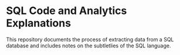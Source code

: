 # SQL Code and Analytics Explanations

This repository documents the process of extracting data from a SQL database and includes notes on the subtletlies of the SQL language.



